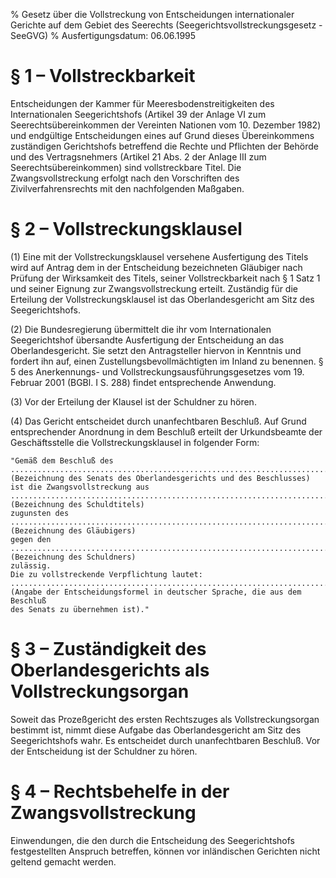 % Gesetz über die Vollstreckung von Entscheidungen internationaler Gerichte auf dem Gebiet des Seerechts  (Seegerichtsvollstreckungsgesetz - SeeGVG)
% Ausfertigungsdatum: 06.06.1995
 
# § 1 – Vollstreckbarkeit

Entscheidungen der Kammer für Meeresbodenstreitigkeiten des Internationalen Seegerichtshofs (Artikel 39 der Anlage VI zum Seerechtsübereinkommen der Vereinten Nationen vom 10. Dezember 1982) und endgültige Entscheidungen eines auf Grund dieses Übereinkommens zuständigen Gerichtshofs betreffend die Rechte und Pflichten der Behörde und des Vertragsnehmers (Artikel 21 Abs. 2 der Anlage III zum Seerechtsübereinkommen) sind vollstreckbare Titel. Die Zwangsvollstreckung erfolgt nach den Vorschriften des Zivilverfahrensrechts mit den nachfolgenden Maßgaben.

# § 2 – Vollstreckungsklausel

(1) Eine mit der Vollstreckungsklausel versehene Ausfertigung des Titels wird auf Antrag dem in der Entscheidung bezeichneten Gläubiger nach Prüfung der Wirksamkeit des Titels, seiner Vollstreckbarkeit nach § 1 Satz 1 und seiner Eignung zur Zwangsvollstreckung erteilt. Zuständig für die Erteilung der Vollstreckungsklausel ist das Oberlandesgericht am Sitz des Seegerichtshofs.

(2) Die Bundesregierung übermittelt die ihr vom Internationalen Seegerichtshof übersandte Ausfertigung der Entscheidung an das Oberlandesgericht. Sie setzt den Antragsteller hiervon in Kenntnis und fordert ihn auf, einen Zustellungsbevollmächtigten im Inland zu benennen. § 5 des Anerkennungs- und Vollstreckungsausführungsgesetzes vom 19. Februar 2001 (BGBl. I S. 288) findet entsprechende Anwendung.

(3) Vor der Erteilung der Klausel ist der Schuldner zu hören.

(4) Das Gericht entscheidet durch unanfechtbaren Beschluß. Auf Grund entsprechender Anordnung in dem Beschluß erteilt der Urkundsbeamte der Geschäftsstelle die Vollstreckungsklausel in folgender Form:  

    "Gemäß dem Beschluß des
    .............................................................................
    (Bezeichnung des Senats des Oberlandesgerichts und des Beschlusses)
    ist die Zwangsvollstreckung aus
    .............................................................................
    (Bezeichnung des Schuldtitels)
    zugunsten des
    .............................................................................
    (Bezeichnung des Gläubigers)
    gegen den
    .............................................................................
    (Bezeichnung des Schuldners)
    zulässig.
    Die zu vollstreckende Verpflichtung lautet:
    .............................................................................
    (Angabe der Entscheidungsformel in deutscher Sprache, die aus dem Beschluß
    des Senats zu übernehmen ist)." 

# § 3 – Zuständigkeit des Oberlandesgerichts als Vollstreckungsorgan

Soweit das Prozeßgericht des ersten Rechtszuges als Vollstreckungsorgan bestimmt ist, nimmt diese Aufgabe das Oberlandesgericht am Sitz des Seegerichtshofs wahr. Es entscheidet durch unanfechtbaren Beschluß. Vor der Entscheidung ist der Schuldner zu hören.

# § 4 – Rechtsbehelfe in der Zwangsvollstreckung

Einwendungen, die den durch die Entscheidung des Seegerichtshofs festgestellten Anspruch betreffen, können vor inländischen Gerichten nicht geltend gemacht werden.
